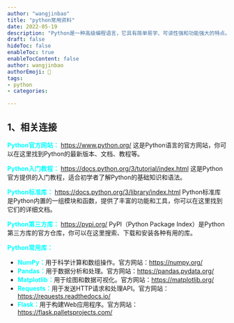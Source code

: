 ```yaml
---
author: "wangjinbao"
title: "python常用资料"
date: 2022-05-19
description: "Python是一种高级编程语言，它具有简单易学、可读性强和功能强大的特点。"
draft: false
hideToc: false
enableToc: true
enableTocContent: false
author: wangjinbao
authorEmoji: 👻
tags:
- python
- categories:

---
```

## 1、相关连接
<b><font color="cyan">Python官方网站：</font></b>
https://www.python.org/ 这是Python语言的官方网站，你可以在这里找到Python的最新版本、文档、教程等。

<b><font color="cyan">Python入门教程：</font></b>
https://docs.python.org/3/tutorial/index.html 这是Python官方提供的入门教程，适合初学者了解Python的基础知识和语法。

<b><font color="cyan">Python标准库：</font></b>
https://docs.python.org/3/library/index.html Python标准库是Python内置的一组模块和函数，提供了丰富的功能和工具，你可以在这里找到它们的详细文档。

<b><font color="cyan">Python第三方库：</font></b>
https://pypi.org/ PyPI（Python Package Index）是Python第三方库的官方仓库，你可以在这里搜索、下载和安装各种有用的库。

<b><font color="cyan">Python常用库：</font></b>

+ <b><font color="cyan">NumPy：</font></b>用于科学计算和数组操作。官方网站：https://numpy.org/
+ <b><font color="cyan">Pandas：</font></b>用于数据分析和处理。官方网站：https://pandas.pydata.org/
+ <b><font color="cyan">Matplotlib：</font></b>用于绘图和数据可视化。官方网站：https://matplotlib.org/
+ <b><font color="cyan">Requests：</font></b>用于发送HTTP请求和处理API。官方网站：https://requests.readthedocs.io/
+ <b><font color="cyan">Flask：</font></b>用于构建Web应用程序。官方网站：https://flask.palletsprojects.com/